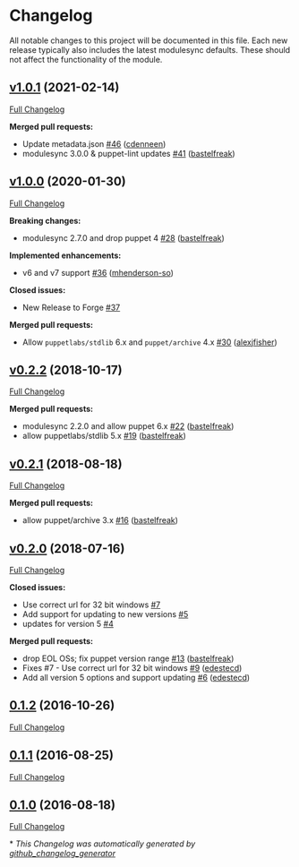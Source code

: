 # Changelog

All notable changes to this project will be documented in this file.
Each new release typically also includes the latest modulesync defaults.
These should not affect the functionality of the module.

## [v1.0.1](https://github.com/voxpupuli/puppet-winlogbeat/tree/v1.0.1) (2021-02-14)

[Full Changelog](https://github.com/voxpupuli/puppet-winlogbeat/compare/v1.0.0...v1.0.1)

**Merged pull requests:**

- Update metadata.json [\#46](https://github.com/voxpupuli/puppet-winlogbeat/pull/46) ([cdenneen](https://github.com/cdenneen))
- modulesync 3.0.0 & puppet-lint updates [\#41](https://github.com/voxpupuli/puppet-winlogbeat/pull/41) ([bastelfreak](https://github.com/bastelfreak))

## [v1.0.0](https://github.com/voxpupuli/puppet-winlogbeat/tree/v1.0.0) (2020-01-30)

[Full Changelog](https://github.com/voxpupuli/puppet-winlogbeat/compare/v0.2.2...v1.0.0)

**Breaking changes:**

- modulesync 2.7.0 and drop puppet 4 [\#28](https://github.com/voxpupuli/puppet-winlogbeat/pull/28) ([bastelfreak](https://github.com/bastelfreak))

**Implemented enhancements:**

- v6 and v7 support [\#36](https://github.com/voxpupuli/puppet-winlogbeat/pull/36) ([mhenderson-so](https://github.com/mhenderson-so))

**Closed issues:**

- New Release to Forge [\#37](https://github.com/voxpupuli/puppet-winlogbeat/issues/37)

**Merged pull requests:**

- Allow `puppetlabs/stdlib` 6.x and `puppet/archive` 4.x [\#30](https://github.com/voxpupuli/puppet-winlogbeat/pull/30) ([alexjfisher](https://github.com/alexjfisher))

## [v0.2.2](https://github.com/voxpupuli/puppet-winlogbeat/tree/v0.2.2) (2018-10-17)

[Full Changelog](https://github.com/voxpupuli/puppet-winlogbeat/compare/v0.2.1...v0.2.2)

**Merged pull requests:**

- modulesync 2.2.0 and allow puppet 6.x [\#22](https://github.com/voxpupuli/puppet-winlogbeat/pull/22) ([bastelfreak](https://github.com/bastelfreak))
- allow puppetlabs/stdlib 5.x [\#19](https://github.com/voxpupuli/puppet-winlogbeat/pull/19) ([bastelfreak](https://github.com/bastelfreak))

## [v0.2.1](https://github.com/voxpupuli/puppet-winlogbeat/tree/v0.2.1) (2018-08-18)

[Full Changelog](https://github.com/voxpupuli/puppet-winlogbeat/compare/v0.2.0...v0.2.1)

**Merged pull requests:**

- allow puppet/archive 3.x [\#16](https://github.com/voxpupuli/puppet-winlogbeat/pull/16) ([bastelfreak](https://github.com/bastelfreak))

## [v0.2.0](https://github.com/voxpupuli/puppet-winlogbeat/tree/v0.2.0) (2018-07-16)

[Full Changelog](https://github.com/voxpupuli/puppet-winlogbeat/compare/0.1.2...v0.2.0)

**Closed issues:**

- Use correct url for 32 bit windows [\#7](https://github.com/voxpupuli/puppet-winlogbeat/issues/7)
- Add support for updating to new versions [\#5](https://github.com/voxpupuli/puppet-winlogbeat/issues/5)
- updates for version 5 [\#4](https://github.com/voxpupuli/puppet-winlogbeat/issues/4)

**Merged pull requests:**

- drop EOL OSs; fix puppet version range [\#13](https://github.com/voxpupuli/puppet-winlogbeat/pull/13) ([bastelfreak](https://github.com/bastelfreak))
- Fixes \#7 - Use correct url for 32 bit windows [\#9](https://github.com/voxpupuli/puppet-winlogbeat/pull/9) ([edestecd](https://github.com/edestecd))
- Add all version 5 options and support updating [\#6](https://github.com/voxpupuli/puppet-winlogbeat/pull/6) ([edestecd](https://github.com/edestecd))

## [0.1.2](https://github.com/voxpupuli/puppet-winlogbeat/tree/0.1.2) (2016-10-26)

[Full Changelog](https://github.com/voxpupuli/puppet-winlogbeat/compare/0.1.1...0.1.2)

## [0.1.1](https://github.com/voxpupuli/puppet-winlogbeat/tree/0.1.1) (2016-08-25)

[Full Changelog](https://github.com/voxpupuli/puppet-winlogbeat/compare/0.1.0...0.1.1)

## [0.1.0](https://github.com/voxpupuli/puppet-winlogbeat/tree/0.1.0) (2016-08-18)

[Full Changelog](https://github.com/voxpupuli/puppet-winlogbeat/compare/d357830d8edb56db7878c839e260eb25536f6208...0.1.0)



\* *This Changelog was automatically generated by [github_changelog_generator](https://github.com/github-changelog-generator/github-changelog-generator)*
